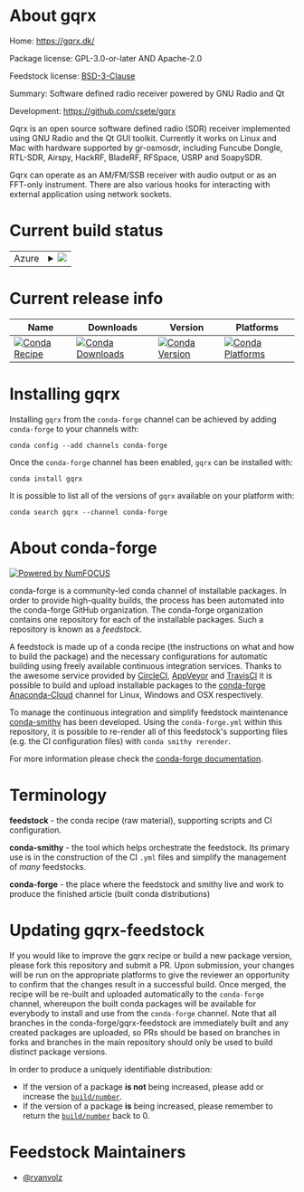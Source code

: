 About gqrx
==========

Home: https://gqrx.dk/

Package license: GPL-3.0-or-later AND Apache-2.0

Feedstock license: [BSD-3-Clause](https://github.com/conda-forge/gqrx-feedstock/blob/master/LICENSE.txt)

Summary: Software defined radio receiver powered by GNU Radio and Qt

Development: https://github.com/csete/gqrx

Gqrx is an open source software defined radio (SDR) receiver implemented using GNU
Radio and the Qt GUI toolkit. Currently it works on Linux and Mac with hardware
supported by gr-osmosdr, including Funcube Dongle, RTL-SDR, Airspy, HackRF,
BladeRF, RFSpace, USRP and SoapySDR.

Gqrx can operate as an AM/FM/SSB receiver with audio output or as an FFT-only
instrument. There are also various hooks for interacting with external application
using network sockets.


Current build status
====================


<table>
    
  <tr>
    <td>Azure</td>
    <td>
      <details>
        <summary>
          <a href="https://dev.azure.com/conda-forge/feedstock-builds/_build/latest?definitionId=9989&branchName=master">
            <img src="https://dev.azure.com/conda-forge/feedstock-builds/_apis/build/status/gqrx-feedstock?branchName=master">
          </a>
        </summary>
        <table>
          <thead><tr><th>Variant</th><th>Status</th></tr></thead>
          <tbody><tr>
              <td>linux_64_boost_cpp1.72.0target_platformlinux-64</td>
              <td>
                <a href="https://dev.azure.com/conda-forge/feedstock-builds/_build/latest?definitionId=9989&branchName=master">
                  <img src="https://dev.azure.com/conda-forge/feedstock-builds/_apis/build/status/gqrx-feedstock?branchName=master&jobName=linux&configuration=linux_64_boost_cpp1.72.0target_platformlinux-64" alt="variant">
                </a>
              </td>
            </tr><tr>
              <td>linux_64_boost_cpp1.74.0target_platformlinux-64</td>
              <td>
                <a href="https://dev.azure.com/conda-forge/feedstock-builds/_build/latest?definitionId=9989&branchName=master">
                  <img src="https://dev.azure.com/conda-forge/feedstock-builds/_apis/build/status/gqrx-feedstock?branchName=master&jobName=linux&configuration=linux_64_boost_cpp1.74.0target_platformlinux-64" alt="variant">
                </a>
              </td>
            </tr><tr>
              <td>osx_64_boost_cpp1.72.0target_platformosx-64</td>
              <td>
                <a href="https://dev.azure.com/conda-forge/feedstock-builds/_build/latest?definitionId=9989&branchName=master">
                  <img src="https://dev.azure.com/conda-forge/feedstock-builds/_apis/build/status/gqrx-feedstock?branchName=master&jobName=osx&configuration=osx_64_boost_cpp1.72.0target_platformosx-64" alt="variant">
                </a>
              </td>
            </tr><tr>
              <td>osx_64_boost_cpp1.74.0target_platformosx-64</td>
              <td>
                <a href="https://dev.azure.com/conda-forge/feedstock-builds/_build/latest?definitionId=9989&branchName=master">
                  <img src="https://dev.azure.com/conda-forge/feedstock-builds/_apis/build/status/gqrx-feedstock?branchName=master&jobName=osx&configuration=osx_64_boost_cpp1.74.0target_platformosx-64" alt="variant">
                </a>
              </td>
            </tr><tr>
              <td>win_64_boost_cpp1.72.0target_platformwin-64</td>
              <td>
                <a href="https://dev.azure.com/conda-forge/feedstock-builds/_build/latest?definitionId=9989&branchName=master">
                  <img src="https://dev.azure.com/conda-forge/feedstock-builds/_apis/build/status/gqrx-feedstock?branchName=master&jobName=win&configuration=win_64_boost_cpp1.72.0target_platformwin-64" alt="variant">
                </a>
              </td>
            </tr><tr>
              <td>win_64_boost_cpp1.74.0target_platformwin-64</td>
              <td>
                <a href="https://dev.azure.com/conda-forge/feedstock-builds/_build/latest?definitionId=9989&branchName=master">
                  <img src="https://dev.azure.com/conda-forge/feedstock-builds/_apis/build/status/gqrx-feedstock?branchName=master&jobName=win&configuration=win_64_boost_cpp1.74.0target_platformwin-64" alt="variant">
                </a>
              </td>
            </tr>
          </tbody>
        </table>
      </details>
    </td>
  </tr>
</table>

Current release info
====================

| Name | Downloads | Version | Platforms |
| --- | --- | --- | --- |
| [![Conda Recipe](https://img.shields.io/badge/recipe-gqrx-green.svg)](https://anaconda.org/conda-forge/gqrx) | [![Conda Downloads](https://img.shields.io/conda/dn/conda-forge/gqrx.svg)](https://anaconda.org/conda-forge/gqrx) | [![Conda Version](https://img.shields.io/conda/vn/conda-forge/gqrx.svg)](https://anaconda.org/conda-forge/gqrx) | [![Conda Platforms](https://img.shields.io/conda/pn/conda-forge/gqrx.svg)](https://anaconda.org/conda-forge/gqrx) |

Installing gqrx
===============

Installing `gqrx` from the `conda-forge` channel can be achieved by adding `conda-forge` to your channels with:

```
conda config --add channels conda-forge
```

Once the `conda-forge` channel has been enabled, `gqrx` can be installed with:

```
conda install gqrx
```

It is possible to list all of the versions of `gqrx` available on your platform with:

```
conda search gqrx --channel conda-forge
```


About conda-forge
=================

[![Powered by NumFOCUS](https://img.shields.io/badge/powered%20by-NumFOCUS-orange.svg?style=flat&colorA=E1523D&colorB=007D8A)](http://numfocus.org)

conda-forge is a community-led conda channel of installable packages.
In order to provide high-quality builds, the process has been automated into the
conda-forge GitHub organization. The conda-forge organization contains one repository
for each of the installable packages. Such a repository is known as a *feedstock*.

A feedstock is made up of a conda recipe (the instructions on what and how to build
the package) and the necessary configurations for automatic building using freely
available continuous integration services. Thanks to the awesome service provided by
[CircleCI](https://circleci.com/), [AppVeyor](https://www.appveyor.com/)
and [TravisCI](https://travis-ci.com/) it is possible to build and upload installable
packages to the [conda-forge](https://anaconda.org/conda-forge)
[Anaconda-Cloud](https://anaconda.org/) channel for Linux, Windows and OSX respectively.

To manage the continuous integration and simplify feedstock maintenance
[conda-smithy](https://github.com/conda-forge/conda-smithy) has been developed.
Using the ``conda-forge.yml`` within this repository, it is possible to re-render all of
this feedstock's supporting files (e.g. the CI configuration files) with ``conda smithy rerender``.

For more information please check the [conda-forge documentation](https://conda-forge.org/docs/).

Terminology
===========

**feedstock** - the conda recipe (raw material), supporting scripts and CI configuration.

**conda-smithy** - the tool which helps orchestrate the feedstock.
                   Its primary use is in the construction of the CI ``.yml`` files
                   and simplify the management of *many* feedstocks.

**conda-forge** - the place where the feedstock and smithy live and work to
                  produce the finished article (built conda distributions)


Updating gqrx-feedstock
=======================

If you would like to improve the gqrx recipe or build a new
package version, please fork this repository and submit a PR. Upon submission,
your changes will be run on the appropriate platforms to give the reviewer an
opportunity to confirm that the changes result in a successful build. Once
merged, the recipe will be re-built and uploaded automatically to the
`conda-forge` channel, whereupon the built conda packages will be available for
everybody to install and use from the `conda-forge` channel.
Note that all branches in the conda-forge/gqrx-feedstock are
immediately built and any created packages are uploaded, so PRs should be based
on branches in forks and branches in the main repository should only be used to
build distinct package versions.

In order to produce a uniquely identifiable distribution:
 * If the version of a package **is not** being increased, please add or increase
   the [``build/number``](https://conda.io/docs/user-guide/tasks/build-packages/define-metadata.html#build-number-and-string).
 * If the version of a package **is** being increased, please remember to return
   the [``build/number``](https://conda.io/docs/user-guide/tasks/build-packages/define-metadata.html#build-number-and-string)
   back to 0.

Feedstock Maintainers
=====================

* [@ryanvolz](https://github.com/ryanvolz/)

